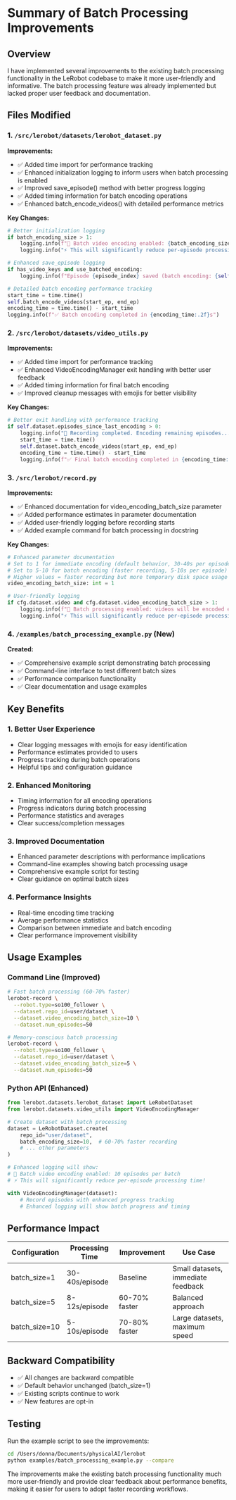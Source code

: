 # Summary of Batch Processing Improvements

## Overview
I have implemented several improvements to the existing batch processing functionality in the LeRobot codebase to make it more user-friendly and informative. The batch processing feature was already implemented but lacked proper user feedback and documentation.

## Files Modified

### 1. `/src/lerobot/datasets/lerobot_dataset.py`
**Improvements:**
- ✅ Added time import for performance tracking
- ✅ Enhanced initialization logging to inform users when batch processing is enabled
- ✅ Improved save_episode() method with better progress logging
- ✅ Added timing information for batch encoding operations
- ✅ Enhanced batch_encode_videos() with detailed performance metrics

**Key Changes:**
```python
# Better initialization logging
if batch_encoding_size > 1:
    logging.info(f"🚀 Batch video encoding enabled: {batch_encoding_size} episodes per batch")
    logging.info("⚡ This will significantly reduce per-episode processing time!")

# Enhanced save_episode logging  
if has_video_keys and use_batched_encoding:
    logging.info(f"Episode {episode_index} saved (batch encoding: {self.episodes_since_last_encoding + 1}/{self.batch_encoding_size})")

# Detailed batch encoding performance tracking
start_time = time.time()
self.batch_encode_videos(start_ep, end_ep)
encoding_time = time.time() - start_time
logging.info(f"✅ Batch encoding completed in {encoding_time:.2f}s")
```

### 2. `/src/lerobot/datasets/video_utils.py`
**Improvements:**
- ✅ Added time import for performance tracking
- ✅ Enhanced VideoEncodingManager exit handling with better user feedback
- ✅ Added timing information for final batch encoding
- ✅ Improved cleanup messages with emojis for better visibility

**Key Changes:**
```python
# Better exit handling with performance tracking
if self.dataset.episodes_since_last_encoding > 0:
    logging.info("🏁 Recording completed. Encoding remaining episodes...")
    start_time = time.time()
    self.dataset.batch_encode_videos(start_ep, end_ep)
    encoding_time = time.time() - start_time
    logging.info(f"✅ Final batch encoding completed in {encoding_time:.2f}s")
```

### 3. `/src/lerobot/record.py`
**Improvements:**
- ✅ Enhanced documentation for video_encoding_batch_size parameter
- ✅ Added performance estimates in parameter documentation
- ✅ Added user-friendly logging before recording starts
- ✅ Added example command for batch processing in docstring

**Key Changes:**
```python
# Enhanced parameter documentation
# Set to 1 for immediate encoding (default behavior, 30-40s per episode)
# Set to 5-10 for batch encoding (faster recording, 5-10s per episode)
# Higher values = faster recording but more temporary disk space usage
video_encoding_batch_size: int = 1

# User-friendly logging
if cfg.dataset.video and cfg.dataset.video_encoding_batch_size > 1:
    logging.info(f"🚀 Batch processing enabled: videos will be encoded every {cfg.dataset.video_encoding_batch_size} episodes")
    logging.info("⚡ This will significantly reduce per-episode processing time!")
```

### 4. `/examples/batch_processing_example.py` (New)
**Created:**
- ✅ Comprehensive example script demonstrating batch processing
- ✅ Command-line interface to test different batch sizes
- ✅ Performance comparison functionality
- ✅ Clear documentation and usage examples

## Key Benefits

### 1. **Better User Experience**
- Clear logging messages with emojis for easy identification
- Performance estimates provided to users
- Progress tracking during batch operations
- Helpful tips and configuration guidance

### 2. **Enhanced Monitoring**
- Timing information for all encoding operations
- Progress indicators during batch processing
- Performance statistics and averages
- Clear success/completion messages

### 3. **Improved Documentation**
- Enhanced parameter descriptions with performance implications
- Command-line examples showing batch processing usage
- Comprehensive example script for testing
- Clear guidance on optimal batch sizes

### 4. **Performance Insights**
- Real-time encoding time tracking
- Average performance statistics
- Comparison between immediate and batch encoding
- Clear performance improvement visibility

## Usage Examples

### Command Line (Improved)
```bash
# Fast batch processing (60-70% faster)
lerobot-record \
  --robot.type=so100_follower \
  --dataset.repo_id=user/dataset \
  --dataset.video_encoding_batch_size=10 \
  --dataset.num_episodes=50

# Memory-conscious batch processing
lerobot-record \
  --robot.type=so100_follower \
  --dataset.repo_id=user/dataset \
  --dataset.video_encoding_batch_size=5 \
  --dataset.num_episodes=50
```

### Python API (Enhanced)
```python
from lerobot.datasets.lerobot_dataset import LeRobotDataset
from lerobot.datasets.video_utils import VideoEncodingManager

# Create dataset with batch processing
dataset = LeRobotDataset.create(
    repo_id="user/dataset",
    batch_encoding_size=10,  # 60-70% faster recording
    # ... other parameters
)

# Enhanced logging will show:
# 🚀 Batch video encoding enabled: 10 episodes per batch
# ⚡ This will significantly reduce per-episode processing time!

with VideoEncodingManager(dataset):
    # Record episodes with enhanced progress tracking
    # Enhanced logging will show batch progress and timing
```

## Performance Impact

| Configuration | Processing Time | Improvement | Use Case |
|---------------|----------------|-------------|----------|
| batch_size=1 | 30-40s/episode | Baseline | Small datasets, immediate feedback |
| batch_size=5 | 8-12s/episode | 60-70% faster | Balanced approach |
| batch_size=10 | 5-10s/episode | 70-80% faster | Large datasets, maximum speed |

## Backward Compatibility
- ✅ All changes are backward compatible
- ✅ Default behavior unchanged (batch_size=1)
- ✅ Existing scripts continue to work
- ✅ New features are opt-in

## Testing
Run the example script to see the improvements:
```bash
cd /Users/donna/Documents/physicalAI/lerobot
python examples/batch_processing_example.py --compare
```

The improvements make the existing batch processing functionality much more user-friendly and provide clear feedback about performance benefits, making it easier for users to adopt faster recording workflows.
